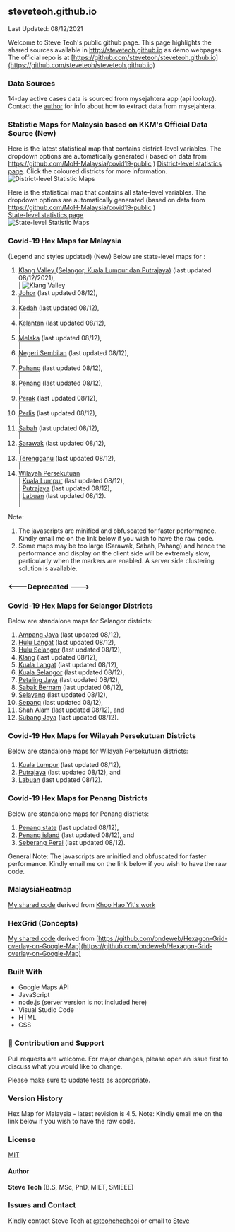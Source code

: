 ﻿## steveteoh.github.io
Last Updated: 08/12/2021

Welcome to Steve Teoh's public github page. This page highlights the shared sources available in http://steveteoh.github.io as demo webpages.
The official repo is at [https://github.com/steveteoh/steveteoh.github.io](https://github.com/steveteoh/steveteoh.github.io)

### Data Sources
14-day active cases data is sourced from mysejahtera app (api lookup). Contact the [author](mailto:chteoh@1utar.my?subject=Mysejahtera "Mysejahtera") for info about how to extract data from mysejahtera.

### Statistic Maps for Malaysia based on KKM's Official Data Source (New)
Here is the latest statistical map that contains district-level variables. The dropdown options are automatically generated ( based on data from https://github.com/MoH-Malaysia/covid19-public ) 
[District-level statistics page](https://steveteoh.github.io/Statistics/main2.html). Click the coloured districts for more information.
![District-level Statistic Maps](https://steveteoh.github.io/img/statistics2.png) 

Here is the statistical map that contains all state-level variables. The dropdown options are automatically generated (based on data from https://github.com/MoH-Malaysia/covid19-public )  
[State-level statistics page](https://steveteoh.github.io/Statistics/)     
![State-level Statistic Maps](https://steveteoh.github.io/img/statistics.png)

### Covid-19 Hex Maps for Malaysia
(Legend and styles updated)  (New)
Below are state-level maps for : <br>
1. [Klang Valley (Selangor, Kuala Lumpur dan Putrajaya)](http://steveteoh.github.io/KlangValley/) (last updated 08/12/2021), <br> |  ![Klang Valley](https://steveteoh.github.io/img/klangvalley.jpg)
2. [Johor](http://steveteoh.github.io/Johor/) (last updated 08/12), <br>        |
3. [Kedah](https://steveteoh.github.io/Kedah/) (last updated 08/12), <br>  |
4. [Kelantan](https://steveteoh.github.io/Kelantan/) (last updated 08/12), <br>  |
5. [Melaka](http://steveteoh.github.io/Melaka/) (last updated 08/12), <br>  |
6. [Negeri Sembilan](http://steveteoh.github.io/NegeriSembilan/) (last updated 08/12), <br>  |
7. [Pahang](https://steveteoh.github.io/Pahang/) (last updated 08/12), <br>  |
8. [Penang](http://steveteoh.github.io/Penang/) (last updated 08/12), <br>  |
9. [Perak](https://steveteoh.github.io/Perak/) (last updated 08/12), <br>  |
10. [Perlis](https://steveteoh.github.io/Perlis/) (last updated 08/12), <br>  |
11. [Sabah](http://steveteoh.github.io/Sabah/) (last updated 08/12), <br>  |
12. [Sarawak](http://steveteoh.github.io/Sarawak/) (last updated 08/12), <br>  |
13. [Terengganu](https://steveteoh.github.io/Terengganu/) (last updated 08/12), <br>  |
14. [Wilayah Persekutuan](http://steveteoh.github.io/Wilayah/) <br>  |
    [Kuala Lumpur](http://steveteoh.github.io/KualaLumpur/) (last updated 08/12), <br>  |
    [Putrajaya](http://steveteoh.github.io/Putrajaya/) (last updated 08/12), <br>  |
    [Labuan](http://steveteoh.github.io/Labuan/) (last updated 08/12).<br>  | 
 
Note: 
1. The javascripts are minified and obfuscated for faster performance. Kindly email me on the link below if you wish to have the raw code. 
2. Some maps may be too large (Sarawak, Sabah, Pahang) and hence the performance and display on the client side will be extremely slow, particularly when the markers are enabled. 
   A server side clustering solution is available.

### <---Deprecated --->
### Covid-19 Hex Maps for Selangor Districts
Below are standalone maps for Selangor districts: <br>
1. [Ampang Jaya](http://steveteoh.github.io/Selangor/AmpangJaya/) (last updated 08/12), <br>
2. [Hulu Langat](http://steveteoh.github.io/Selangor/HuluLangat/) (last updated 08/12), <br>
3. [Hulu Selangor](http://steveteoh.github.io/Selangor/HuluSelangor/) (last updated 08/12), <br>
4. [Klang](http://steveteoh.github.io/Selangor/Klang/) (last updated 08/12), <br>
5. [Kuala Langat](http://steveteoh.github.io/Selangor/KualaLangat/) (last updated 08/12), <br>
6. [Kuala Selangor](http://steveteoh.github.io/Selangor/KualaSelangor/) (last updated 08/12), <br>
7. [Petaling Jaya](http://steveteoh.github.io/Selangor/PetalingJaya/) (last updated 08/12), <br>
8. [Sabak Bernam](http://steveteoh.github.io/Selangor/SabakBernam) (last updated 08/12), <br>
9. [Selayang](http://steveteoh.github.io/Selangor/Selayang/) (last updated 08/12), <br>
10. [Sepang](http://steveteoh.github.io/Selangor/Sepang/) (last updated 08/12), <br>
11. [Shah Alam](http://steveteoh.github.io/Selangor/ShahAlam/) (last updated 08/12), and  <br>
12. [Subang Jaya](http://steveteoh.github.io/Selangor/SubangJaya/) (last updated 08/12).<br>

### Covid-19 Hex Maps for Wilayah Persekutuan Districts
Below are standalone maps for Wilayah Persekutuan districts: <br>
1. [Kuala Lumpur](http://steveteoh.github.io/KualaLumpur) (last updated 08/12),<br>
2. [Putrajaya](http://steveteoh.github.io/Putrajaya) (last updated 08/12), and<br>
3. [Labuan](http://steveteoh.github.io/Labuan) (last updated 08/12).<br>

### Covid-19 Hex Maps for Penang Districts
Below are standalone maps for Penang districts: <br>
1. [Penang state](http://steveteoh.github.io/Penang/index.html) (last updated 08/12),  <br>
2. [Penang island](http://steveteoh.github.io/Penang/island.html) (last updated 08/12), and  <br>
3. [Seberang Perai](http://steveteoh.github.io/Penang/perai.html) (last updated 08/12). <br>

General Note: The javascripts are minified and obfuscated for faster performance. Kindly email me on the link below if you wish to have the raw code. 

### MalaysiaHeatmap
[My shared code](http://steveteoh.github.io/MalaysiaHeatMap) derived from [Khoo Hao Yit's work](https://github.com/KhooHaoYit/KhooHaoYit.github.io/tree/main/Covid19%20Malaysia%20Heatmap)

### HexGrid (Concepts)
[My shared code](http://steveteoh.github.io/HexGrid) derived from [https://github.com/ondeweb/Hexagon-Grid-overlay-on-Google-Map](https://github.com/ondeweb/Hexagon-Grid-overlay-on-Google-Map) 

### Built With

- Google Maps API
- JavaScript
- node.js (server version is not included here)
- Visual Studio Code
- HTML
- CSS

### 🤝 Contribution and Support
Pull requests are welcome. For major changes, please open an issue first to discuss what you would like to change.

Please make sure to update tests as appropriate.

### Version History
Hex Map for Malaysia - latest revision is 4.5.
Note: Kindly email me on the link below if you wish to have the raw code. 

### License
[MIT](https://steveteoh.github.io/LICENSE)

#### Author
**Steve Teoh** (B.S, MSc, PhD, MIET, SMIEEE)

### Issues and Contact
Kindly contact Steve Teoh at [@teohcheehooi](https://twitter.com/teohcheehooi) or email to [Steve](mailto:chteoh@1utar.my?subject=Map "Map")
